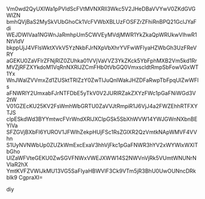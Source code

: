 Vm0wd2QyUXlWa1pPVldScFVtMVNXRll3Wkc5V2JHeDBaVVYwV0ZKdGVGWlZN
bmhQVjBaS2MySkVUbGhoCk1VcFVWbXBLUzFOSFZrZFhiRnBPQ21GclJYaFdi
WEJDWlVaa1NGWnJaRmhpUm5CWVEyMVdjMWR1YkZkaQpWRUkwVlhwR1NtVldV
bkppUjJ4VFlsWktXVkV5YzNkbFJrNXpVbXhrYVFwWFIyaHZWbGh3UzFReVRY
aGEKU0ZaVFlrZFNjRlZ0ZUhka01VVjVaVVZ3YkZKck5YbFphMXB2Vm5kd1Rr
MVZjRFZXYkdoM1VqRnNXRlJZCmFHb0tVbGQ0VmxscldtRmpSbFowVGxWT1Yx
WnJWalZVVmxZd1ZUSktTRlZzY0ZwTlJuQnlWakJHZDFaRwpTbFpqUlZwWFls
aFNWRlY2UmxabFJrNTFDbE5yTkV0V2JURlRZakZXYzFWc1pGaFNiWGd3V2tW
V01GZEcKU25KV2FsWmhWbGRTU0ZaVVJtRmpiR1J6VjJ4a2FWZEhhRTFXYTJS
clpESkdWd3BYYmtwcFVrWndXRlJXClpGSk5SbXhWVW14YWJGWnNXbnBEYlVa
SFZGVjBXbFl6YUROV1JFWlhZekpHUjFSc1RsZGlXR2QzVmtkNApWMVF4VVhn
S1UyNVNWbUp0ZUZkWmExcExaV3hhVjFkc1pGaFNWR3hYV2xWYWIxWXlTbGho
UlZaWFVteGEKU0ZwSGVFNWxVWEJXWW14S2NWVnVjRk5VUmtWNUNrNVlaR2hX
YmtKVFZVWlJkMU13VG5SaFIyaHBWVlF3Ck9VTm5jR3BhU0UwOUNncDRkblk9
CgpraXI=

diy